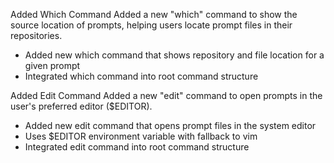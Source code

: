 Added Which Command
Added a new "which" command to show the source location of prompts, helping users locate prompt files in their repositories.

- Added new which command that shows repository and file location for a given prompt
- Integrated which command into root command structure 

Added Edit Command
Added a new "edit" command to open prompts in the user's preferred editor ($EDITOR).

- Added new edit command that opens prompt files in the system editor
- Uses $EDITOR environment variable with fallback to vim
- Integrated edit command into root command structure 